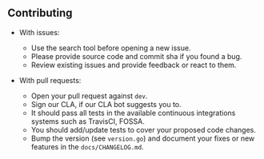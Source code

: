 ## Contributing

- With issues:
  - Use the search tool before opening a new issue.
  - Please provide source code and commit sha if you found a bug.
  - Review existing issues and provide feedback or react to them.

- With pull requests:
  - Open your pull request against `dev`.
  - Sign our CLA, if our CLA bot suggests you to.
  - It should pass all tests in the available continuous integrations systems such as TravisCI, FOSSA.
  - You should add/update tests to cover your proposed code changes.
  - Bump the version (see `version.go`) and document your fixes or new features in the `docs/CHANGELOG.md`.
